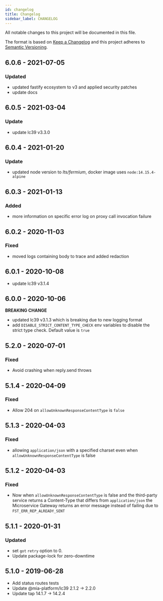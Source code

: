 ```yaml
---
id: changelog
title: Changelog
sidebar_label: CHANGELOG
---
```


<!--
WARNING: this file was automatically generated by Mia-Platform Doc Aggregator.
DO NOT MODIFY IT BY HAND.
Instead, modify the source file and run the aggregator to regenerate this file.
-->

All notable changes to this project will be documented in this file.

The format is based on [Keep a Changelog](http://keepachangelog.com/en/1.0.0/)
and this project adheres to [Semantic Versioning](http://semver.org/spec/v2.0.0.html).

## 6.0.6 - 2021-07-05

### Updated

- updated fastify ecosystem to v3 and applied security patches
- update docs

## 6.0.5 - 2021-03-04

### Update

- update lc39 v3.3.0

## 6.0.4 - 2021-01-20

### Update

- updated node version to *lts/fermium*, docker image uses `node:14.15.4-alpine`

## 6.0.3 - 2021-01-13

### Added

- more information on specific error log on proxy call invocation failure

## 6.0.2 - 2020-11-03

### Fixed

- moved logs containing body to trace and added redaction

## 6.0.1 - 2020-10-08

- update lc39 v3.1.4

## 6.0.0 - 2020-10-06

**BREAKING CHANGE**
- updated lc39 v3.1.3 which is breaking due to new logging format
- add `DISABLE_STRICT_CONTENT_TYPE_CHECK` env variables to disable the strict type check. Default value is `true`

## 5.2.0 - 2020-07-01

### Fixed
- Avoid crashing when reply.send throws

## 5.1.4 - 2020-04-09

### Fixed
 - Allow 204 on `allowUnknownResponseContentType` is `false`

## 5.1.3 - 2020-04-03

### Fixed
 - allowing `application/json` with a specified charset even when `allowUnknownResponseContentType` is false

## 5.1.2 - 2020-04-03

### Fixed
 - Now when `allowUnknownResponseContentType` is false and the third-party service returns a Content-Type that differs from `application/json` the Microservice Gateway returns an error message instead of failing due to `FST_ERR_REP_ALREADY_SENT`

## 5.1.1 - 2020-01-31

### Updated
 - set `got` `retry` option to 0.
 - Update package-lock for zero-downtime

## 5.1.0 - 2019-06-28

- Add status routes tests
- Update @mia-platform/lc39 2.1.2 -> 2.2.0
- Update tap 14.1.7 -> 14.2.4
